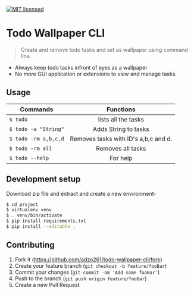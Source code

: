 [![MIT licensed](https://img.shields.io/badge/license-MIT-blue.svg)](https://github.com/adzo261/todo-wallpaper-cli/LICENSE.txt)

# Todo Wallpaper CLI

> Create and remove todo tasks and set as wallpaper using command line.

- Always keep todo tasks infront of eyes as a wallpaper
- No more GUI application or extensions to view and manage tasks.



## Usage

| Commands             |              Functions               |
| -------------------- | :----------------------------------: |
| `$ todo`             |         lists all the tasks          |
| `$ todo -a "String"` |         Adds String to tasks         |
| `$ todo -rm a,b,c,d` | Removes tasks with ID's a,b,c and d. |
| `$ todo -rm all`     |          Removes all tasks           |
| `$ todo --help`      |               For help               |


## Development setup
Download zip file and extract and create a new environment-
```sh
$ cd project
$ virtualenv venv
$ . venv/bin/activate
$ pip install requirements.txt
$ pip install --editable .
```
## Contributing

1. Fork it (<https://github.com/adzo261/todo-wallpaper-cli/fork>)
2. Create your feature branch (`git checkout -b feature/fooBar`)
3. Commit your changes (`git commit -am 'Add some fooBar'`)
4. Push to the branch (`git push origin feature/fooBar`)
5. Create a new Pull Request

